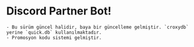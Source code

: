 # Discord Partner Bot!

    - Bu sürüm güncel halidir, baya bir güncelleme gelmiştir. `croxydb` yerine `quick.db` kullanılmaktadır.
    - Promosyon kodu sistemi gelmiştir.
